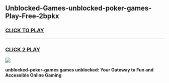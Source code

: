 
## Unblocked-Games-unblocked-poker-games-Play-Free-2bpkx
<h3>
<a href="https://premium76.site?title=unblocked-poker-games&ref=09A">CLICK TO PLAY</a></h3>
<hr>

<h3>
<a href="https://premium76.site?title=unblocked-poker-games&ref=09A">CLICK 2 PLAY</a>
  
</h3>

<a href="https://premium76.site?title=unblocked-poker-games&ref=09A"><img src="https://clearcache.store/games.png"></a>


**unblocked-poker-games games unblocked: Your Gateway to Fun and Accessible Online Gaming**
